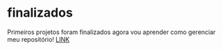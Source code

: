 # finalizados
 Primeiros projetos foram finalizados agora vou aprender como gerenciar meu repositório!
 <a href="https://pcmakeeer.github.io/finalizados">LINK</a>
